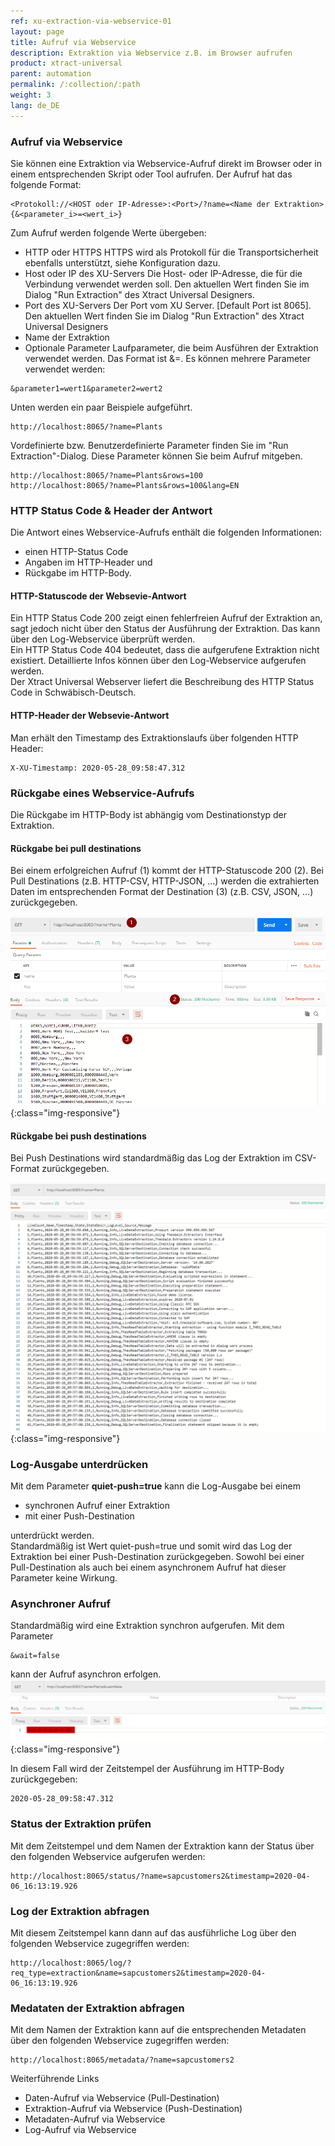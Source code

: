 ```yaml
---
ref: xu-extraction-via-webservice-01
layout: page
title: Aufruf via Webservice
description: Extraktion via Webservice z.B. im Browser aufrufen
product: xtract-universal
parent: automation
permalink: /:collection/:path
weight: 3
lang: de_DE
---
```



### Aufruf via Webservice
Sie können eine Extraktion via Webservice-Aufruf direkt im Browser oder in einem entsprechenden Skript oder Tool aufrufen. Der Aufruf hat das folgende Format:

```
<Protokoll://<HOST oder IP-Adresse>:<Port>/?name=<Name der Extraktion>{&<parameter_i>=<wert_i>}
```

Zum Aufruf werden folgende Werte übergeben: 
- HTTP oder HTTPS
HTTPS wird als Protokoll für die Transportsicherheit ebenfalls unterstützt, siehe Konfiguration dazu. 
- Host oder IP des XU-Servers
 Die Host- oder IP-Adresse, die für die Verbindung verwendet werden soll. Den aktuellen Wert finden Sie im Dialog "Run Extraction" des Xtract Universal Designers.
- Port des XU-Servers
Der Port vom XU Server. [Default Port ist 8065]. Den aktuellen Wert finden Sie im Dialog "Run Extraction" des Xtract Universal Designers
- Name der Extraktion
- Optionale Parameter
Laufparameter, die beim Ausführen der Extraktion verwendet werden.
Das Format ist &<parameter>=<wert>. Es können mehrere Parameter verwendet werden: 
```
&parameter1=wert1&parameter2=wert2  
```
Unten werden ein paar Beispiele aufgeführt.

```
http://localhost:8065/?name=Plants
```

Vordefinierte bzw. Benutzerdefinierte Parameter finden Sie im "Run Extraction"-Dialog. Diese Parameter können Sie beim Aufruf mitgeben.
```
http://localhost:8065/?name=Plants&rows=100
http://localhost:8065/?name=Plants&rows=100&lang=EN
```

### HTTP Status Code & Header der Antwort
Die Antwort eines Webservice-Aufrufs enthält die folgenden Informationen:
- einen HTTP-Status Code 
- Angaben im HTTP-Header und 
- Rückgabe im HTTP-Body. 


#### HTTP-Statuscode der Websevie-Antwort
Ein HTTP Status Code 200 zeigt einen fehlerfreien Aufruf der Extraktion an, sagt jedoch nicht über den Status der Ausführung der Extraktion. Das kann über den Log-Webservice überprüft werden.<br>
Ein HTTP Status Code 404 bedeutet, dass die aufgerufene Extraktion nicht existiert. Detaillierte Infos können über den Log-Webservice aufgerufen werden.<br>
Der Xtract Universal Webserver liefert die Beschreibung des HTTP Status Code in Schwäbisch-Deutsch.

#### HTTP-Header der Websevie-Antwort
Man erhält den Timestamp des Extraktionslaufs über folgenden HTTP Header:
```
X-XU-Timestamp: 2020-05-28_09:58:47.312
```

### Rückgabe eines Webservice-Aufrufs
Die Rückgabe im HTTP-Body ist abhängig vom Destinationstyp der Extraktion. 

#### Rückgabe bei pull destinations
Bei einem erfolgreichen Aufruf (1) kommt der HTTP-Statuscode 200 (2).
Bei Pull Destinations (z.B. HTTP-CSV, HTTP-JSON, ...) werden die extrahierten Daten im entsprechenden Format der Destination (3) (z.B. CSV, JSON, ...) zurückgegeben.

![Webservice Call pull](/img/content/xu/automation/webservice/xu_call_webservice_csv.png){:class="img-responsive"}

#### Rückgabe bei push destinations
Bei Push Destinations wird standardmäßig das Log der Extraktion im CSV-Format zurückgegeben. 

![Webservice Call push](/img/content/xu/automation/webservice/xu_call_webservice_push_sql.png){:class="img-responsive"}

### Log-Ausgabe unterdrücken 
Mit dem Parameter **quiet-push=true** kann die Log-Ausgabe bei einem 
- synchronen Aufruf einer Extraktion 
- mit einer Push-Destination 

unterdrückt werden. <br>
Standardmäßig ist Wert quiet-push=true und somit wird das Log der Extraktion bei einer Push-Destination zurückgegeben. Sowohl bei einer Pull-Destination als auch bei einem asynchronem Aufruf hat dieser Parameter keine Wirkung.

### Asynchroner Aufruf
Standardmäßig wird eine Extraktion synchron aufgerufen. Mit dem Parameter
```
&wait=false 
```
kann der Aufruf asynchron erfolgen.
![Webservice Call async](/img/content/xu/automation/webservice/xu_call_webservice_push_asynch.png){:class="img-responsive"}

In diesem Fall wird der Zeitstempel der Ausführung im HTTP-Body zurückgegeben:
```
2020-05-28_09:58:47.312
```


### Status der Extraktion prüfen
Mit dem Zeitstempel und dem Namen der Extraktion kann der Status über den folgenden Webservice aufgerufen werden:
```
http://localhost:8065/status/?name=sapcustomers2&timestamp=2020-04-06_16:13:19.926 
```

### Log der Extraktion abfragen 

Mit diesem Zeitstempel kann dann auf das ausführliche Log über den folgenden Webservice zugegriffen werden: 
```
http://localhost:8065/log/?req_type=extraction&name=sapcustomers2&timestamp=2020-04-06_16:13:19.926 
```

### Medataten der Extraktion abfragen 

Mit dem Namen der Extraktion kann auf die entsprechenden Metadaten über den folgenden Webservice zugegriffen werden: 
```
http://localhost:8065/metadata/?name=sapcustomers2 
```


Weiterführende Links
- Daten-Aufruf via Webservice (Pull-Destination)
- Extraktion-Aufruf via Webservice (Push-Destination)
- Metadaten-Aufruf via Webservice
- Log-Aufruf via Webservice
